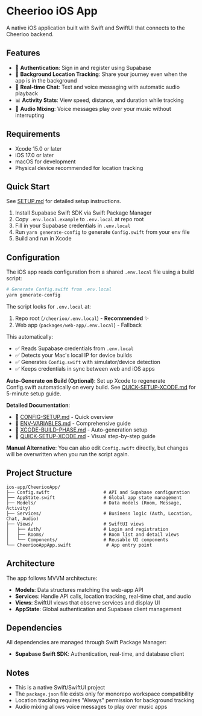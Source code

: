 # Cheerioo iOS App

A native iOS application built with Swift and SwiftUI that connects to the Cheerioo backend.

## Features

- 🔐 **Authentication**: Sign in and register using Supabase
- 📍 **Background Location Tracking**: Share your journey even when the app is in the background
- 💬 **Real-time Chat**: Text and voice messaging with automatic audio playback
- 📊 **Activity Stats**: View speed, distance, and duration while tracking
- 🎵 **Audio Mixing**: Voice messages play over your music without interrupting

## Requirements

- Xcode 15.0 or later
- iOS 17.0 or later
- macOS for development
- Physical device recommended for location tracking

## Quick Start

See [SETUP.md](./SETUP.md) for detailed setup instructions.

1. Install Supabase Swift SDK via Swift Package Manager
2. Copy `.env.local.example` to `.env.local` at repo root
3. Fill in your Supabase credentials in `.env.local`
4. Run `yarn generate-config` to generate `Config.swift` from your env file
5. Build and run in Xcode

## Configuration

The iOS app reads configuration from a shared `.env.local` file using a build script:

```bash
# Generate Config.swift from .env.local
yarn generate-config
```

The script looks for `.env.local` at:

1. Repo root (`/cheerioo/.env.local`) - **Recommended** ✨
2. Web app (`packages/web-app/.env.local`) - Fallback

This automatically:

- ✅ Reads Supabase credentials from `.env.local`
- ✅ Detects your Mac's local IP for device builds
- ✅ Generates `Config.swift` with simulator/device detection
- ✅ Keeps credentials in sync between web and iOS apps

**Auto-Generate on Build (Optional)**: Set up Xcode to regenerate Config.swift automatically on every build. See [QUICK-SETUP-XCODE.md](./QUICK-SETUP-XCODE.md) for 5-minute setup guide.

**Detailed Documentation**:

- 📘 [CONFIG-SETUP.md](./CONFIG-SETUP.md) - Quick overview
- 📗 [ENV-VARIABLES.md](./ENV-VARIABLES.md) - Comprehensive guide
- 📙 [XCODE-BUILD-PHASE.md](./XCODE-BUILD-PHASE.md) - Auto-generation setup
- 📕 [QUICK-SETUP-XCODE.md](./QUICK-SETUP-XCODE.md) - Visual step-by-step guide

**Manual Alternative**: You can also edit `Config.swift` directly, but changes will be overwritten when you run the script again.

## Project Structure

```
ios-app/CheeriooApp/
├── Config.swift                    # API and Supabase configuration
├── AppState.swift                  # Global app state management
├── Models/                         # Data models (Room, Message, Activity)
├── Services/                       # Business logic (Auth, Location, Chat, Audio)
├── Views/                          # SwiftUI views
│   ├── Auth/                       # Login and registration
│   ├── Rooms/                      # Room list and detail views
│   └── Components/                 # Reusable UI components
└── CheeriooAppApp.swift             # App entry point
```

## Architecture

The app follows MVVM architecture:

- **Models**: Data structures matching the web-app API
- **Services**: Handle API calls, location tracking, real-time chat, and audio
- **Views**: SwiftUI views that observe services and display UI
- **AppState**: Global authentication and Supabase client management

## Dependencies

All dependencies are managed through Swift Package Manager:

- **Supabase Swift SDK**: Authentication, real-time, and database client

## Notes

- This is a native Swift/SwiftUI project
- The `package.json` file exists only for monorepo workspace compatibility
- Location tracking requires "Always" permission for background tracking
- Audio mixing allows voice messages to play over music apps
